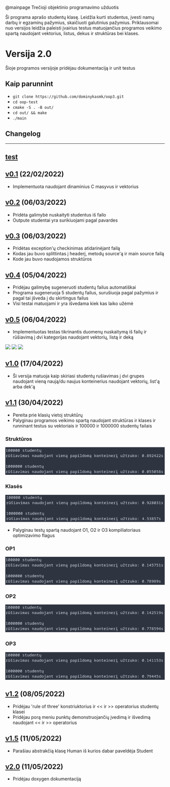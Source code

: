 @mainpage Trečioji objektinio programavimo užduotis


Ši programa aprašo studentų klasę. Leidžia kurti studentus, įvesti namų darbų ir egzaminų pažymius,
skaičiuoti galutinius pažymius.
Priklausomai nuo versijos leidžia paleisti įvairius testus matuojančius programos veikimo spartą
naudojant vektorius, listus, dekus ir struktūras bei klases.

# Versija 2.0

Šioje programos versijoje pridėjau dokumentaciją ir unit testus

## Kaip parunnint

 - `git clone https://github.com/dominykasmk/oop3.git`
 - `cd oop-test`
 - `cmake -S . -B out/`
 - `cd out/ && make`
 - `./main`

## Changelog
 
 ---

## [test](https://google.com)

 
## [v0.1](https://github.com/dominykasmk/oop2/tree/v0.1) (22/02/2022)
 - Implementuota naudojant dinaminius C masyvus ir vektorius
## [v0.2](https://github.com/dominykasmk/oop2/tree/v0.2) (06/03/2022)
 - Pridėta galimybė nuskaityti studentus iš failo
 - Outpute studentai yra surikiuojami pagal pavardes
## [v0.3](https://github.com/dominykasmk/oop2/tree/v0.3) (06/03/2022)
 - Pridėtas exception'ų checkinimas atidarinėjant failą
 - Kodas jau buvo splittintas į headerį, metodų source'ą ir main source failą
 - Kode jau buvo naudojamos struktūros
## [v0.4](https://github.com/dominykasmk/oop2/tree/v0.4) (05/04/2022)
 - Pridėjau galimybę sugeneruoti studentų failus automatiškai
 - Programa sugeneruoja 5 studentų failus, surušiuoja pagal pažymius ir pagal tai įšveda į du skirtingus failus
 - Visi testai matuojami ir yra išvedama kiek kas laiko užėmė
## [v0.5](https://github.com/dominykasmk/oop2/tree/v0.5) (06/04/2022)
 - Implementuotas testas tikrinantis duomenų nuskaitymą iš failų ir rūšiavimą į dvi kategorijas naudojant vektorių, listą ir deką

![](vector.png)
![](list.png)
![](deque.png)

## [v1.0](https://github.com/dominykasmk/oop2/tree/v1.0) (17/04/2022)
 - Ši versija matuoja kaip skiriasi studentų rušiavimas į dvi grupes naudojant vieną naują/du naujus konteinerius naudojant vektorių, list'ą arba dek'ą
## [v1.1](https://github.com/dominykasmk/oop3/tree/v1.1) (30/04/2022)
 - Pereita prie klasių vietoj struktūrų
 - Palyginau programos veikimo spartą naudojant struktūras ir klases ir runninant testus su vektoriais ir 100000 ir 1000000 studentų failais

### Struktūros
![](struct.png)

### Klasės
![](class.png)

 - Palyginau testų spartą naudojant O1, O2 ir O3 kompiliatoriaus optimizavimo flagus
 
### OP1
![](OP1.png)
### OP2
![](OP2.png)
### OP3
![](OP3.png)

## [v1.2](https://github.com/dominykasmk/oop3/tree/v1.2) (08/05/2022)
 - Pridėjau 'rule of three' konstriuktorius ir << ir >> operatorius studentų klasei
 - Pridėjau porą meniu punktų demonstruojančių įvedimą ir išvedimą naudojant << ir >> operatorius

## [v1.5](https://github.com/dominykasmk/oop3/tree/v1.5) (11/05/2022)
 - Parašiau abstrakčią klasę Human iš kurios dabar paveldėja Student

## [v2.0](https://github.com/dominykasmk/oop3/tree/v2.0) (11/05/2022)
 - Pridėjau doxygen dokumentaciją

